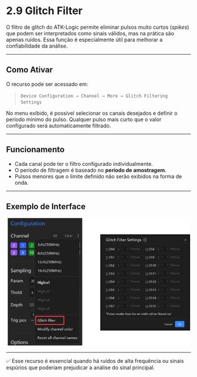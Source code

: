 # 2.9 Glitch Filter

O filtro de glitch do ATK-Logic permite eliminar pulsos muito curtos (*spikes*) que podem ser interpretados como sinais válidos, mas na prática são apenas ruídos. Essa função é especialmente útil para melhorar a confiabilidade da análise.

---

## Como Ativar
O recurso pode ser acessado em:

> `Device Configuration → Channel → More → Glitch Filtering Settings`

No menu exibido, é possível selecionar os canais desejados e definir o período mínimo do pulso. Qualquer pulso mais curto que o valor configurado será automaticamente filtrado.

---

## Funcionamento
- Cada canal pode ter o filtro configurado individualmente.  
- O período de filtragem é baseado no **período de amostragem**.  
- Pulsos menores que o limite definido não serão exibidos na forma de onda.  

---

## Exemplo de Interface

![Glitch Filter Manual](../assets/glitch_filter_manual.png)

---

✅ Esse recurso é essencial quando há ruídos de alta frequência ou sinais espúrios que poderiam prejudicar a análise do sinal principal.
